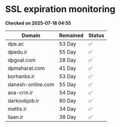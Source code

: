 # SSL expiration monitoring

**Checked on 2025-07-18 04:55**

| Domain | Remained | Status       |
|--------|----------|--------------|
| dpe.ac     | 53 Day   | ✅ |
| dpedu.ir     | 55 Day   | ✅ |
| dpgoal.com     | 28 Day   | ✅ |
| dpmaharat.com     | 41 Day   | ✅ |
| borhanbs.ir     | 53 Day   | ✅ |
| danesh-online.com     | 55 Day   | ✅ |
| ava-crm.ir     | 54 Day   | ✅ |
| darkoobjob.ir     | 80 Day   | ✅ |
| mettis.ir     | 34 Day   | ✅ |
| liaan.ir     | 38 Day   | ✅ |
